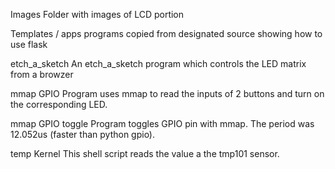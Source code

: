 
Images
Folder with images of LCD portion

Templates / apps
programs copied from designated source showing how to use flask

etch_a_sketch
An etch_a_sketch program which controls the LED matrix from a browzer

mmap GPIO
Program uses mmap to read the inputs of 2 buttons and turn on the corresponding LED.

mmap GPIO toggle
Program toggles GPIO pin with mmap. The period was 12.052us (faster than python gpio).

temp Kernel
This shell script reads the value a the tmp101 sensor.
